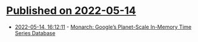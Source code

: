 # [Published on 2022-05-14](index.md)

* [2022-05-14, 16:12:11](https://news.ycombinator.com/item?id=31379383) - [Monarch: Google’s Planet-Scale In-Memory Time Series Database](https://www.micahlerner.com/2022/04/24/monarch-googles-planet-scale-in-memory-time-series-database.html)
